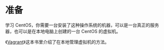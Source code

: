 # 准备

学习 CentOS，你需要一台安装了这种操作系统的机器，可以是一台真正的服务器，也可以是在本地电脑上创建的一台 CentOS 的虚拟机。

《[Vagrant](https://vagrant.ninghao.net/)》这本书里介绍了在本地管理虚拟机的方法。



